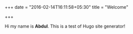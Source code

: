 +++
date = "2016-02-14T16:11:58+05:30"
title = "Welcome"

+++

Hi my name is **Abdul**. This is a test of Hugo site generator!
